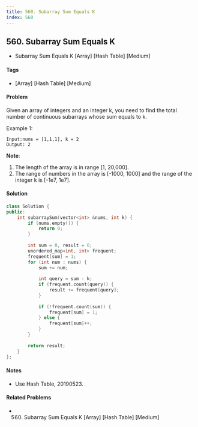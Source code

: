 ```yaml
---
title: 560. Subarray Sum Equals K
index: 560
---
```


## 560. Subarray Sum Equals K
- Subarray Sum Equals K [Array] [Hash Table] [Medium]

#### Tags
- [Array] [Hash Table] [Medium]

#### Problem
Given an array of integers and an integer k, you need to find the total number of continuous subarrays whose sum equals to k.

Example 1:

    Input:nums = [1,1,1], k = 2
    Output: 2

**Note**:

1. The length of the array is in range [1, 20,000].
2. The range of numbers in the array is [-1000, 1000] and the range of the integer k is [-1e7, 1e7].


#### Solution
``` C++
class Solution {
public:
    int subarraySum(vector<int> &nums, int k) {
        if (nums.empty()) {
            return 0;
        }
        
        int sum = 0, result = 0;
        unordered_map<int, int> frequent;
        frequent[sum] = 1;
        for (int num : nums) {
            sum += num;
            
            int query = sum - k;
            if (frequent.count(query)) {
                result += frequent[query];
            }
            
            if (!frequent.count(sum)) {
                frequent[sum] = 1;
            } else {
                frequent[sum]++;
            }
        }
        
        return result;
    }
};
```

#### Notes
- Use Hash Table, 20190523.

#### Related Problems
- 560. Subarray Sum Equals K [Array] [Hash Table] [Medium]
